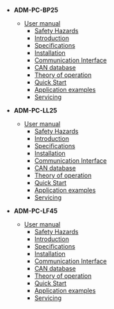 - **ADM-PC-BP25**
    - [User manual](power-modules/ADM-PC-BP25/README.md)
        - [Safety Hazards](power-modules/ADM-PC-BP25/safety_hazards.md)
        - [Introduction](power-modules/ADM-PC-BP25/introduction.md)
        - [Specifications](power-modules/ADM-PC-BP25/specifications.md)
        - [Installation](power-modules/ADM-PC-BP25/installation.md)
        - [Communication Interface](power-modules/ADM-PC-BP25/comm_interface.md)
        - [CAN database](power-modules/ADM-PC-BP25/can_database.md)
        - [Theory of operation](power-modules/ADM-PC-BP25/theory_of_operation.md)
        - [Quick Start](power-modules/ADM-PC-BP25/quick_start.md)
        - [Application examples](power-modules/ADM-PC-BP25/application_examples.md)
        - [Servicing](power-modules/ADM-PC-BP25/servicing.md)

- **ADM-PC-LL25**
    - [User manual](power-modules/ADM-PC-LL25/README.md)
        - [Safety Hazards](power-modules/ADM-PC-LL25/safety_hazards.md)
        - [Introduction](power-modules/ADM-PC-LL25/introduction.md)
        - [Specifications](power-modules/ADM-PC-LL25/specifications.md)
        - [Installation](power-modules/ADM-PC-LL25/installation.md)
        - [Communication Interface](power-modules/ADM-PC-LL25/comm_interface.md)
        - [CAN database](power-modules/ADM-PC-LL25/can_database.md)
        - [Theory of operation](power-modules/ADM-PC-LL25/theory_of_operation.md)
        - [Quick Start](power-modules/ADM-PC-LL25/quick_start.md)
        - [Application examples](power-modules/ADM-PC-LL25/application_examples.md)
        - [Servicing](power-modules/ADM-PC-LL25/servicing.md)

- **ADM-PC-LF45**
    - [User manual](power-modules/ADM-PC-LF45/README.md)
        - [Safety Hazards](power-modules/ADM-PC-LF45/safety_hazards.md)
        - [Introduction](power-modules/ADM-PC-LF45/introduction.md)
        - [Specifications](power-modules/ADM-PC-LF45/specifications.md)
        - [Installation](power-modules/ADM-PC-LF45/installation.md)
        - [Communication Interface](power-modules/ADM-PC-LF45/comm_interface.md)
        - [CAN database](power-modules/ADM-PC-LF45/can_database.md)
        - [Theory of operation](power-modules/ADM-PC-LF45/theory_of_operation.md)
        - [Quick Start](power-modules/ADM-PC-LF45/quick_start.md)
        - [Application examples](power-modules/ADM-PC-LF45/application_examples.md)
        - [Servicing](power-modules/ADM-PC-LF45/servicing.md)

<!-- {docsify-ignore} - **ADM-PC-BI25**
    - [User manual](power-modules/ADM-PC-BI25/README.md)
        - [Safety Hazards](power-modules/ADM-PC-BI25/safety_hazards.md)
        - [Introduction](power-modules/ADM-PC-BI25/introduction.md)
        - [Specifications](power-modules/ADM-PC-BI25/specifications.md)
        - [Installation](power-modules/ADM-PC-BI25/installation.md)
        - [Communication Interface](power-modules/ADM-PC-BI25/comm_interface.md)
        - [CAN database](power-modules/ADM-PC-BI25/can_database.md)
        - [Theory of operation](power-modules/ADM-PC-BI25/theory_of_operation.md)
        - [Quick Start](power-modules/ADM-PC-BI25/quick_start.md)
        - [Application examples](power-modules/ADM-PC-BI25/application_examples.md)
        - [Servicing](power-modules/ADM-PC-BI25/servicing.md) -->

